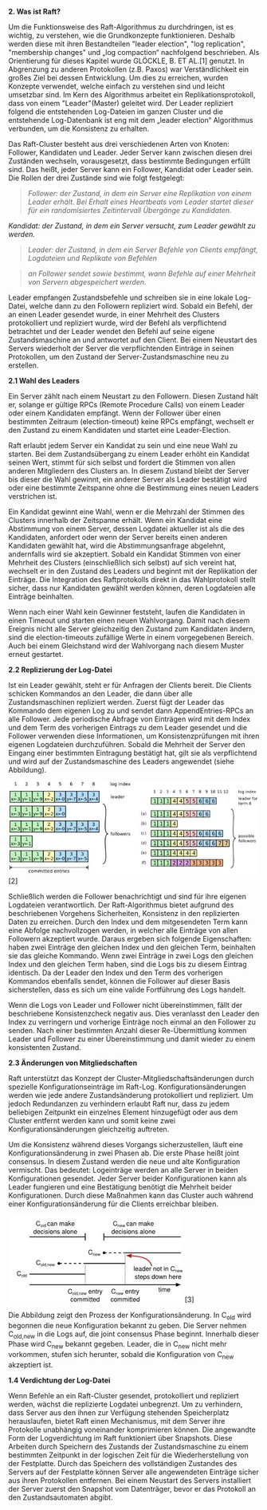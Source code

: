 **2. Was ist Raft?**

Um die Funktionsweise des Raft-Algorithmus zu durchdringen, ist es wichtig, zu
verstehen, wie die Grundkonzepte funktionieren. Deshalb werden diese mit ihren
Bestandteilen "leader election", "log replication", "membership changes" und
„log compaction“ nachfolgend beschrieben. Als Orientierung für dieses Kapitel
wurde GLÖCKLE, B. ET AL.[1] genutzt. In Abgrenzung zu anderen Protokollen (z.B.
Paxos) war Verständlichkeit ein großes Ziel bei dessen Entwicklung. Um dies zu
erreichen, wurden Konzepte verwendet, welche einfach zu verstehen sind und
leicht umsetzbar sind. Im Kern des Algorithmus arbeitet ein
Replikationsprotokoll, dass von einem "Leader"(Master) geleitet wird. Der Leader
repliziert folgend die entstehenden Log-Dateien im ganzen Cluster und die
entstehende Log-Datenbank ist eng mit dem „leader election“ Algorithmus
verbunden, um die Konsistenz zu erhalten.

Das Raft-Cluster besteht aus drei verschiedenen Arten von Knoten: Follower,
Kandidaten und Leader. Jeder Server kann zwischen diesen drei Zuständen
wechseln, vorausgesetzt, dass bestimmte Bedingungen erfüllt sind. Das heißt,
jeder Server kann ein Follower, Kandidat oder Leader sein. Die Rollen der drei
Zustände sind wie folgt festgelegt:

>   *Follower: der Zustand, in dem ein Server eine Replikation von einem Leader
>   erhält. Bei Erhalt eines Heartbeats vom Leader startet dieser für ein
>   randomisiertes Zeitintervall Übergänge zu Kandidaten.*

*Kandidat: der Zustand, in dem ein Server versucht, zum Leader gewählt zu
werden.*

>   *Leader: der Zustand, in dem ein Server Befehle von Clients empfängt,
>   Logdateien und Replikate von Befehlen*

>   *an Follower sendet sowie bestimmt, wann Befehle auf einer Mehrheit von
>   Servern abgespeichert werden.*

Leader empfangen Zustandsbefehle und schreiben sie in eine lokale Log-Datei,
welche dann zu den Followern repliziert wird. Sobald ein Befehl, der an einen
Leader gesendet wurde, in einer Mehrheit des Clusters protokolliert und
repliziert wurde, wird der Befehl als verpflichtend betrachtet und der Leader
wendet den Befehl auf seine eigene Zustandsmaschine an und antwortet auf den
Client. Bei einem Neustart des Servers wiederholt der Server die verpflichtenden
Einträge in seinen Protokollen, um den Zustand der Server-Zustandsmaschine neu
zu erstellen.

**2.1 Wahl des Leaders**

Ein Server zählt nach einem Neustart zu den Followern. Diesen Zustand hält er,
solange er gültige RPCs (Remote Procedure Calls) von einem Leader oder einem
Kandidaten empfängt. Wenn der Follower über einen bestimmten Zeitraum
(election-timeout) keine RPCs empfängt, wechselt er den Zustand zu einem
Kandidaten und startet eine Leader-Election.

Raft erlaubt jedem Server ein Kandidat zu sein und eine neue Wahl zu starten.
Bei dem Zustandsübergang zu einem Leader erhöht ein Kandidat seinen Wert, stimmt
für sich selbst und fordert die Stimmen von allen anderen Mitgliedern des
Clusters an. In diesem Zustand bleibt der Server bis dieser die Wahl gewinnt,
ein anderer Server als Leader bestätigt wird oder eine bestimmte Zeitspanne ohne
die Bestimmung eines neuen Leaders verstrichen ist.

Ein Kandidat gewinnt eine Wahl, wenn er die Mehrzahl der Stimmen des Clusters
innerhalb der Zeitspanne erhält. Wenn ein Kandidat eine Abstimmung von einem
Server, dessen Logdatei aktueller ist als die des Kandidaten, anfordert oder
wenn der Server bereits einen anderen Kandidaten gewählt hat, wird die
Abstimmungsanfrage abgelehnt, andernfalls wird sie akzeptiert. Sobald ein
Kandidat Stimmen von einer Mehrheit des Clusters (einschließlich sich selbst)
auf sich vereint hat, wechselt er in den Zustand des Leaders und beginnt mit der
Replikation der Einträge. Die Integration des Raftprotokolls direkt in das
Wahlprotokoll stellt sicher, dass nur Kandidaten gewählt werden können, deren
Logdateien alle Einträge beinhalten.

Wenn nach einer Wahl kein Gewinner feststeht, laufen die Kandidaten in einen
Timeout und starten einen neuen Wahlvorgang. Damit nach diesem Ereignis nicht
alle Server gleichzeitig den Zustand zum Kandidaten ändern, sind die
election-timeouts zufällige Werte in einem vorgegebenen Bereich. Auch bei einem
Gleichstand wird der Wahlvorgang nach diesem Muster erneut gestartet.

**2.2 Replizierung der Log-Datei**

Ist ein Leader gewählt, steht er für Anfragen der Clients bereit. Die Clients
schicken Kommandos an den Leader, die dann über alle Zustandsmaschinen
repliziert werden. Zuerst fügt der Leader das Kommando dem eigenen Log zu und
sendet dann AppendEntries-RPCs an alle Follower. Jede periodische Abfrage von
Einträgen wird mit dem Index und dem Term des vorherigen Eintrags zu dem Leader
gesendet und die Follower verwenden diese Informationen, um Konsistenzprüfungen
mit ihren eigenen Logdateien durchzuführen. Sobald die Mehrheit der Server den
Eingang einer bestimmten Eintragung bestätigt hat, gilt sie als verpflichtend
und wird auf der Zustandsmaschine des Leaders angewendet (siehe Abbildung).

![Überblick Replikation](bilder/replication.jpg)[2]

Schließlich werden die Follower benachrichtigt und sind für ihre eigenen
Logdateien verantwortlich. Der Raft-Algorithmus bietet aufgrund des
beschriebenen Vorgehens Sicherheiten, Konsistenz in den replizierten Daten zu
erreichen. Durch den Index und dem mitgesendeten Term kann eine Abfolge
nachvollzogen werden, in welcher alle Einträge von allen Followern akzeptiert
wurde. Daraus ergeben sich folgende Eigenschaften: haben zwei Einträge den
gleichen Index und den gleichen Term, beinhalten sie das gleiche Kommando. Wenn
zwei Einträge in zwei Logs den gleichen Index und den gleichen Term haben, sind
die Logs bis zu diesem Eintrag identisch. Da der Leader den Index und den Term
des vorherigen Kommandos ebenfalls sendet, können die Follower auf dieser Basis
sicherstellen, dass es sich um eine valide Fortführung des Logs handelt.

Wenn die Logs von Leader und Follower nicht übereinstimmen, fällt der
beschriebene Konsistenzcheck negativ aus. Dies veranlasst den Leader den Index
zu verringern und vorherige Einträge noch einmal an den Follower zu senden. Nach
einer bestimmten Anzahl dieser Re-Übermittlung kommen Leader und Follower zu
einer Übereinstimmung und damit wieder zu einem konsistenten Zustand.

**2.3 Änderungen von Mitgliedschaften**

Raft unterstützt das Konzept der Cluster-Mitgliedschaftsänderungen durch
spezielle Konfigurationseinträge im Raft-Log. Konfigurationsänderungen werden
wie jede andere Zustandsänderung protokolliert und repliziert. Um jedoch
Redundanzen zu verhindern erlaubt Raft nur, dass zu jedem beliebigen Zeitpunkt
ein einzelnes Element hinzugefügt oder aus dem Cluster entfernt werden kann und
somit keine zwei Konfigurationsänderungen gleichzeitig auftreten.

Um die Konsistenz während dieses Vorgangs sicherzustellen, läuft eine
Konfigurationsänderung in zwei Phasen ab. Die erste Phase heißt joint consensus.
In diesem Zustand werden die neue und alte Konfiguration vermischt. Das
bedeutet: Logeinträge werden an alle Server in beiden Konfigurationen gesendet.
Jeder Server beider Konfigurationen kann als Leader fungieren und eine
Bestätigung benötigt die Mehrheit beider Konfigurationen. Durch diese Maßnahmen
kann das Cluster auch während einer Konfigurationsänderung für die Clients
erreichbar bleiben.

![Überblick Replikation](bilder/change.jpg) [3]

Die Abbildung zeigt den Prozess der Konfigurationsänderung. In C<sub>old</sub> wird begonnen die neue Konfiguration bekannt zu geben. Die Server nehmen C<sub>old,new</sub> in die Logs auf, die joint consensus Phase beginnt. Innerhalb dieser Phase wird C<sub>new</sub> bekannt gegeben. Leader, die in C<sub>new</sub> nicht mehr vorkommen, stufen sich herunter, sobald die Konfiguration von C<sub>new</sub> akzeptiert ist.

**1.4 Verdichtung der Log-Datei**

Wenn Befehle an ein Raft-Cluster gesendet, protokolliert und repliziert werden,
wächst die replizierte Logdatei unbegrenzt. Um zu verhindern, dass Server aus
den ihnen zur Verfügung stehenden Speicherplatz herauslaufen, bietet Raft einen
Mechanismus, mit dem Server ihre Protokolle unabhängig voneinander komprimieren
können. Die angewandte Form der Logverdichtung im Raft funktioniert über
Snapshots. Diese Arbeiten durch Speichern des Zustands der Zustandsmaschine zu
einem bestimmten Zeitpunkt in der logischen Zeit für die Wiederherstellung von
der Festplatte. Durch das Speichern des vollständigen Zustandes des Servers auf
der Festplatte können Server alle angewendeten Einträge sicher aus ihren
Protokollen entfernen. Bei einem Neustart des Servers installiert der Server
zuerst den Snapshot vom Datenträger, bevor er das Protokoll an den
Zustandsautomaten abgibt.
